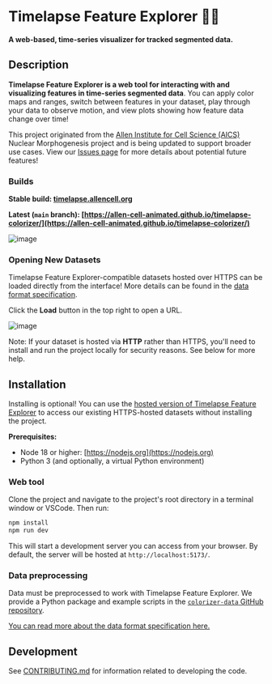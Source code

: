 # Timelapse Feature Explorer 🔬🎨

#### A web-based, time-series visualizer for tracked segmented data.

## Description

**Timelapse Feature Explorer is a web tool for interacting with and visualizing features in time-series segmented data**. You can apply color maps and ranges,
switch between features in your dataset, play through your data to observe motion, and view plots showing how feature data change over time!

This project originated from the [Allen Institute for Cell Science (AICS)](https://alleninstitute.org/division/cell-science/) Nuclear Morphogenesis
project and is being updated to support broader use cases. View our [Issues page](https://github.com/allen-cell-animated/timelapse-colorizer/issues)
for more details about potential future features!

### Builds

**Stable build: [timelapse.allencell.org](https://timelapse.allencell.org)**

**Latest (`main` branch): [https://allen-cell-animated.github.io/timelapse-colorizer/](https://allen-cell-animated.github.io/timelapse-colorizer/)**

![image](https://github.com/allen-cell-animated/timelapse-colorizer/assets/30200665/81130299-7e75-4fc2-a344-19aba7aae8a5)

### Opening New Datasets

Timelapse Feature Explorer-compatible datasets hosted over HTTPS can be loaded directly from the interface! More details can be found in the [data format specification](https://github.com/allen-cell-animated/colorizer-data/blob/main/documentation/DATA_FORMAT.md).

Click the **Load** button in the top right to open a URL.

![image](https://github.com/allen-cell-animated/timelapse-colorizer/assets/30200665/e2631a78-b0d6-49fc-bb93-cefc94a91a53)

Note: If your dataset is hosted via **HTTP** rather than HTTPS, you'll need to install and run the project locally for security reasons. See below for more help.

## Installation

Installing is optional! You can use the [hosted version of Timelapse Feature Explorer](https://timelapse.allencell.org)
to access our existing HTTPS-hosted datasets without installing the project.

**Prerequisites:**

- Node 18 or higher: [https://nodejs.org](https://nodejs.org)
- Python 3 (and optionally, a virtual Python environment)

### Web tool

Clone the project and navigate to the project's root directory in a terminal window or VSCode. Then run:

```bash
npm install
npm run dev
```

This will start a development server you can access from your browser. By default, the server will be hosted at `http://localhost:5173/`.

### Data preprocessing

Data must be preprocessed to work with Timelapse Feature Explorer. We provide a Python package and example scripts in the [`colorizer-data` GitHub repository](https://github.com/allen-cell-animated/colorizer-data).

 [You can read more about the data format specification here.](https://github.com/allen-cell-animated/colorizer-data/blob/main/documentation/DATA_FORMAT.md)

## Development

See [CONTRIBUTING.md](CONTRIBUTING.md) for information related to developing the code.
